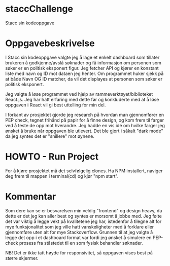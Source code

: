# staccChallenge
Stacc sin kodeoppgave

# Oppgavebeskrivelse
I Stacc sin kodeoppgave valgte jeg å lage et enkelt dashboard som tillater brukeren å godkjenne/avslå søknader og få informasjon om personen som søker er en politisk eksponert figur. Jeg fetcher API og kjører en konstant liste med navn og ID mot dataen jeg henter. Om programmet huker sjekk på at både Navn OG ID matcher, da vil det displayes at personen som søker er politisk eksponert.

Jeg valgte å løse programmet ved hjelp av rammeverktøyet/biblioteket React.js. Jeg har hatt erfaring med dette før og konkluderte med at å løse oppgaven i React vil gi best uttelling for min del. 

I forkant av prosjektet gjorde jeg research på hvordan man gjennomfører en PEP check, tegnet frihånd på papir for å finne design, og kom frem til farger ved å teste de opp mot hverandre. Jeg hadde en vis idé om hvilke farger jeg ønsket å bruke når oppgaven ble utlevert. Det ble gjort i såkalt "dark mode" da jeg syntes det er "snillere" mot øynene.

# HOWTO - Run Project
For å kjøre prosjektet må det selvfølgelig clones.
Ha NPM installert, naviger deg frem til mappen i terminal(cd) og kjør "npm start".

# Kommentar
Som dere kan se er besvarelsen min veldig "frontend" og design heavy, da dette er det jeg kan aller best og syntes er morsomt å jobbe med. Jeg følte det var viktig å legge vekt på kvalitetene jeg har, istedenfor å tilegne alt for mye funksjonalitet som jeg ville hatt vanskeligheter med å forklare eller gjennomføre uten alt for mye Stackoverflow. Grunnen til at jeg valgte å legge det opp i et dashboard format var fordi jeg ønsket å simulere en PEP-check prosess fra ståstedet til en som fysisk behandler søknader.

NB! Det er ikke tatt høyde for responsivitet, så oppgaven vises best på større skjermer.
